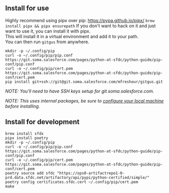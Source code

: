 
## Install for use
Highly recommend using pipx over pip: https://pypa.github.io/pipx/ `brew install pipx && pipx ensurepath`
If you don't want to hack on it and just want to use it, you can install it with pipx.  
This will install it in a virtual environment and add it to your path.  
You can then run `gitgus` from anywhere.

```shell
mkdir -p ~/.config/pip
curl -o ~/.config/pip/pip.conf https://git.soma.salesforce.com/pages/python-at-sfdc/python-guide/pip-conf/pip.conf
curl -o ~/.config/pip/cert.pem https://git.soma.salesforce.com/pages/python-at-sfdc/python-guide/pip-conf/cert.pem
pip install git+ssh://git@git.soma.salesforce.com/mfreshour/gitgus.git
```

_NOTE: You'll need to have SSH keys setup for git.soma.salesforce.com._

_NOTE: This uses internal packages, be sure to [configure your local machine](https://git.soma.salesforce.com/pages/python-at-sfdc/python-guide/package-indexes/#configure-your-local-machine) before installing._

## Install for development 
```shell
brew install sfdx
pipx install poetry
mkdir -p ~/.config/pip
curl -o ~/.config/pip/pip.conf https://git.soma.salesforce.com/pages/python-at-sfdc/python-guide/pip-conf/pip.conf
curl -o ~/.config/pip/cert.pem https://git.soma.salesforce.com/pages/python-at-sfdc/python-guide/pip-conf/cert.pem
poetry source add sfdc "https://ops0-artifactrepo1-0-prd.data.sfdc.net/artifactory/api/pypi/python-certified/simple/"
poetry config certificates.sfdc.cert ~/.config/pip/cert.pem
make 
```
